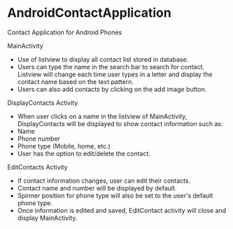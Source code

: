# AndroidContactApplication
Contact Application for Android Phones 

MainActivity
- Use of listview to display all contact list stored in database.
- Users can type the name in the search bar to search for contact. Listview will change each time user types in a letter and display the contact name based on the text pattern.
- Users can also add contacts by clicking on the add image button.

DisplayContacts Activity
- When user clicks on a name in the listview of MainActivity, DisplayContacts will be displayed to show contact information such as:
- Name
- Phone number
- Phone type (Mobile, home, etc.)
- User has the option to edit/delete the contact.

EditContacts Activity
- If contact information changes, user can edit their contacts.
- Contact name and number will be displayed by default.
- Spinner position for phone type will also be set to the user's default phone type.
- Once information is edited and saved, EditContact activity will close and display MainActivity.

